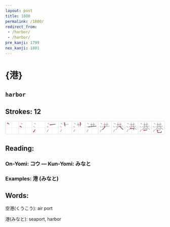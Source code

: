 ```yaml
---
layout: post
title: 1800
permalink: /1800/
redirect_from:
 - /harbor/
 - /harbor/
pre_kanji: 1799
nex_kanji: 1801
---
```


# {港}

## `harbor`

## Strokes: 12

<div class="stroke"><img src="../images/E6B8AF.png" /></div>

## Reading:

### On-Yomi: コウ &mdash; Kun-Yomi: みなと

### Examples: 港 (みなと)

## Words:

空港(くうこう): air port

港(みなと): seaport, harbor
